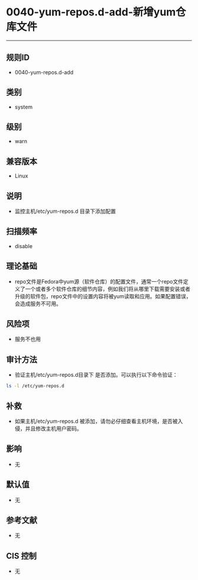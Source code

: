 # 0040-yum-repos.d-add-新增yum仓库文件
---

## 规则ID

- 0040-yum-repos.d-add


## 类别

- system


## 级别

- warn


## 兼容版本


- Linux




## 说明


- 监控主机/etc/yum-repos.d 目录下添加配置



## 扫描频率
- disable

## 理论基础


- repo文件是Fedora中yum源（软件仓库）的配置文件，通常一个repo文件定义了一个或者多个软件仓库的细节内容，例如我们将从哪里下载需要安装或者升级的软件包，repo文件中的设置内容将被yum读取和应用。如果配置错误，会造成服务不可用。






## 风险项


- 服务不也用



## 审计方法
- 验证主机/etc/yum-repos.d目录下 是否添加。可以执行以下命令验证：

```bash
ls -l /etc/yum-repos.d
```



## 补救
- 如果主机/etc/yum-repos.d 被添加，请勿必仔细查看主机环境，是否被入侵，并且修改主机用户密码。



## 影响


- 无




## 默认值


- 无




## 参考文献


- 无



## CIS 控制


- 无


